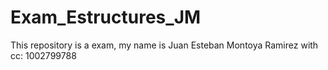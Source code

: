 # Exam_Estructures_JM
This repository is a exam, my name is Juan Esteban Montoya Ramirez with cc: 1002799788
